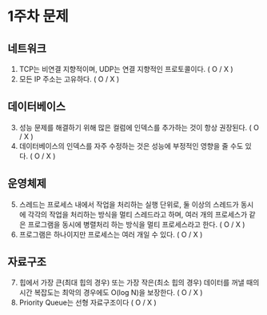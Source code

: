 # 1주차 문제
## 네트워크
1. TCP는 비연결 지향적이며, UDP는 연결 지향적인 프로토콜이다. ( O / X )
2. 모든 IP 주소는 고유하다. ( O / X )

## 데이터베이스
3. 성능 문제를 해결하기 위해 많은 컬럼에 인덱스를 추가하는 것이 항상 권장된다. ( O / X )
4. 데이터베이스의 인덱스를 자주 수정하는 것은 성능에 부정적인 영향을 줄 수도 있다. ( O / X )

## 운영체제
5. 스레드는 프로세스 내에서 작업을 처리하는 실행 단위로, 둘 이상의 스레드가 동시에 각각의 작업을 처리하는 방식을 멀티 스레드라고 하며, 여러 개의 프로세스가 같은 프로그램을 동시에 병렬처리 하는 방식을 멀티 프로세스라고 한다. ( O / X )
6. 프로그램은 하나이지만 프로세스는 여러 개일 수 있다. ( O / X )

## 자료구조
7. 힙에서 가장 큰(최대 힙의 경우) 또는 가장 작은(최소 힙의 경우) 데이터를 꺼낼 때의 시간 복잡도는 최악의 경우에도 O(log N)을 보장한다. ( O / X )
8. Priority Queue는 선형 자료구조이다 ( O / X )